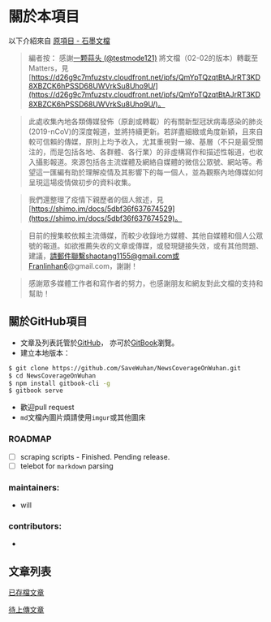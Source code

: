 # 關於本項目

以下介紹來自 [原項目 - 石墨文檔](https://shimo.im/docs/2d05dce1eaa743c7/read)
> 編者按：
> 感謝[一颗蒜头 \(@testmode121\)](https://matters.news/@testmode121?utm_source=ipfs) 將文檔（02-02的版本）轉載至Matters，見 [https://d26g9c7mfuzstv.cloudfront.net/ipfs/QmYpTQzqtBtAJrRT3KD8XBZCK6hPSSD68UWVrkSu8Uho9U/](https://d26g9c7mfuzstv.cloudfront.net/ipfs/QmYpTQzqtBtAJrRT3KD8XBZCK6hPSSD68UWVrkSu8Uho9U/)。
	
> 此處收集內地各類傳媒發佈（原創或轉載）的有關新型冠狀病毒感染的肺炎\(2019-nCoV\)的深度報道，並將持續更新。若詳盡細緻或角度新穎，且來自較可信賴的傳媒，原則上均予收入，尤其重視對一線、基層（不只是最受關注的，而是包括各地、各群體、各行業）的非虛構寫作和描述性報道，也收入攝影報道。來源包括各主流媒體及網絡自媒體的微信公眾號、網站等。希望這一匯編有助於理解疫情及其影響下的每一個人，並為觀察內地傳媒如何呈現這場疫情做初步的資料收集。
	
> 我們還整理了疫情下親歷者的個人敘述，見 [https://shimo.im/docs/5dbf36f637674529](https://shimo.im/docs/5dbf36f637674529)。
	
> 目前的搜集較依賴主流傳媒，而較少收錄地方媒體、其他自媒體和個人公眾號的報道。如欲推薦失收的文章或傳媒，或發現鏈接失效，或有其他問題、建議，請郵件聯繫shaotang1155@gmail.com或Franlinhan6@gmail.com，謝謝！
	
> 感謝眾多媒體工作者和寫作者的努力，也感謝朋友和網友對此文檔的支持和幫助！

## 關於GitHub項目
- 文章及列表託管於[GitHub](https://github.com/SaveWuhan/NewsCoverageOnWuhan)， 亦可於[GitBook](https://freewuhan2020.gitbook.io/wuhan2020/)瀏覽。
- 建立本地版本：

```bash
$ git clone https://github.com/SaveWuhan/NewsCoverageOnWuhan.git
$ cd NewsCoverageOnWuhan
$ npm install gitbook-cli -g
$ gitbook serve
```
- 歡迎pull request  
- `md`文檔內圖片煩請使用`imgur`或其他圖床

### ROADMAP
- [ ] scraping scripts - Finished. Pending release.
- [ ] telebot for `markdown` parsing

### maintainers: 
- will

### contributors:
-  


## 文章列表
[已存檔文章](./archived.md)

[待上傳文章](./todo.md)
